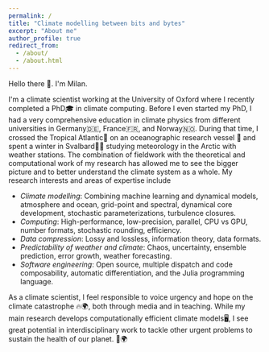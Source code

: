 ```yaml
---
permalink: /
title: "Climate modelling between bits and bytes"
excerpt: "About me"
author_profile: true
redirect_from: 
  - /about/
  - /about.html
---
```


Hello there 👋. I'm Milan.

I'm a climate scientist working at the University of Oxford where I recently completed a PhD🎓 in climate computing. 
Before I even started my PhD, I had a very comprehensive education in climate physics from different universities in
Germany🇩🇪, France🇫🇷, and Norway🇳🇴. During that time, I crossed the Tropical Atlantic🌊 on an oceanographic research vessel 🚢
and spent a winter in Svalbard🐻‍❄️ studying meteorology in the Arctic with weather stations. The combination of fieldwork
with the theoretical and computational work of my research has allowed me to see the bigger picture and to better
understand the climate system as a whole. My research interests and areas of expertise include

- *Climate modelling*: Combining machine learning and dynamical models, atmosphere and ocean, grid-point and spectral, dynamical core development, stochastic parameterizations, turbulence closures.
- *Computing*: High-performance, low-precision, parallel, CPU vs GPU, number formats, stochastic rounding, efficiency.
- *Data compression*: Lossy and lossless, information theory, data formats.
- *Predictability of weather and climate*: Chaos, uncertainty, ensemble prediction, error growth, weather forecasting.
- *Software engineering*: Open source, multiple dispatch and code composability, automatic differentiation, and the Julia programming language.

As a climate scientist, I feel responsible to voice urgency and hope on the climate catastrophe 🔥🌍,
both through media and in teaching. While my main research develops computationally efficient climate models🖥️,
I see great potential in interdisciplinary work to tackle other urgent problems
to sustain the health of our planet. 💚🌍

